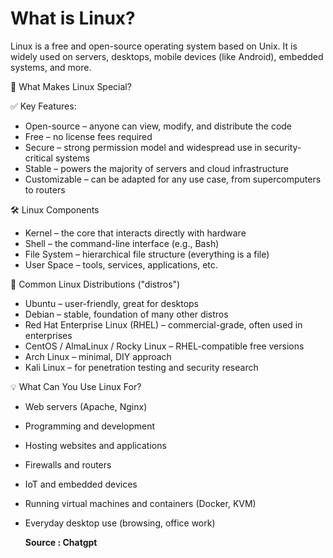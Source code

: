 # What is Linux?


Linux is a free and open-source operating system based on Unix. It is widely used on servers, desktops, mobile devices (like Android), embedded systems, and more.

🐧 What Makes Linux Special?

✅ Key Features:

- Open-source – anyone can view, modify, and distribute the code
- Free – no license fees required
- Secure – strong permission model and widespread use in security-critical systems
- Stable – powers the majority of servers and cloud infrastructure
- Customizable – can be adapted for any use case, from supercomputers to routers

🛠 Linux Components
- Kernel – the core that interacts directly with hardware
- Shell – the command-line interface (e.g., Bash)
- File System – hierarchical file structure (everything is a file)
- User Space – tools, services, applications, etc.

🧱 Common Linux Distributions ("distros")
- Ubuntu – user-friendly, great for desktops
- Debian – stable, foundation of many other distros
- Red Hat Enterprise Linux (RHEL) – commercial-grade, often used in enterprises
- CentOS / AlmaLinux / Rocky Linux – RHEL-compatible free versions
- Arch Linux – minimal, DIY approach
- Kali Linux – for penetration testing and security research

💡 What Can You Use Linux For?
- Web servers (Apache, Nginx)
- Programming and development
- Hosting websites and applications
- Firewalls and routers
- IoT and embedded devices
- Running virtual machines and containers (Docker, KVM)
- Everyday desktop use (browsing, office work)
  
  **Source : Chatgpt**


